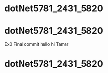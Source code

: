 # dotNet5781_2431_5820
# dotNet5781_2431_5820
Ex0 Final commit
hello
hi Tamar
# dotNet5781_2431_5820